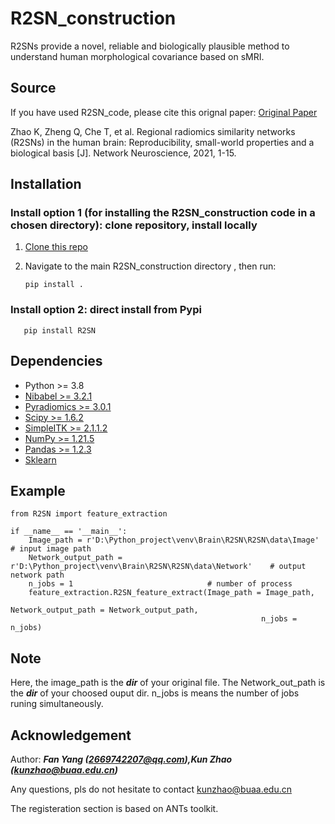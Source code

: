 # R2SN_construction
R2SNs provide a novel, reliable and biologically plausible method to understand human morphological covariance based on sMRI.


## Source
If you have used R2SN_code, please cite this orignal paper: [Original Paper](https://direct.mit.edu/netn/article/5/3/783/101835/Regional-radiomics-similarity-networks-R2SNs-in)

Zhao K, Zheng Q, Che T, et al. Regional radiomics similarity networks (R2SNs) in the human brain: Reproducibility, small-world properties and a biological basis [J]. Network Neuroscience, 2021, 1-15.

## Installation
### Install option 1 (for installing the R2SN_construction code in a chosen directory): clone repository, install locally

1) [Clone this repo](https://docs.github.com/en/repositories/creating-and-managing-repositories/cloning-a-repository)

2) Navigate to the main R2SN_construction directory , then run:

       pip install .

### Install option 2: direct install from Pypi

       pip install R2SN

## Dependencies
- Python >= 3.8
- [Nibabel >= 3.2.1](https://github.com/nipy/nibabel)
- [Pyradiomics >= 3.0.1](https://github.com/AIM-Harvard/pyradiomics)
- [Scipy >= 1.6.2](https://github.com/scipy/scipy)
- [SimpleITK >= 2.1.1.2](https://github.com/SimpleITK/SimpleITK)
- [NumPy >= 1.21.5](https://github.com/numpy/numpy)
- [Pandas >= 1.2.3](https://github.com/pandas-dev/pandas)
- [Sklearn](https://github.com/scikit-learn/scikit-learn)

## Example

```
from R2SN import feature_extraction  

if __name__ == '__main__':
	Image_path = r'D:\Python_project\venv\Brain\R2SN\R2SN\data\Image' 	       	# input image path  
	Network_output_path = r'D:\Python_project\venv\Brain\R2SN\R2SN\data\Network' 	# output network path  
	n_jobs = 1								# number of process
	feature_extraction.R2SN_feature_extract(Image_path = Image_path,  
                                           			Network_output_path = Network_output_path,  
                                            			n_jobs = n_jobs)  
```

## Note
Here, the image_path is the ***dir*** of your original file. The Network_out_path is the ***dir*** of your choosed ouput dir. n_jobs is means the number of jobs runing simultaneously.

## Acknowledgement
Author: ***Fan Yang (2669742207@qq.com),Kun Zhao (kunzhao@buaa.edu.cn)***

Any questions, pls do not hesitate to contact kunzhao@buaa.edu.cn

The registeration section is based on ANTs toolkit.



